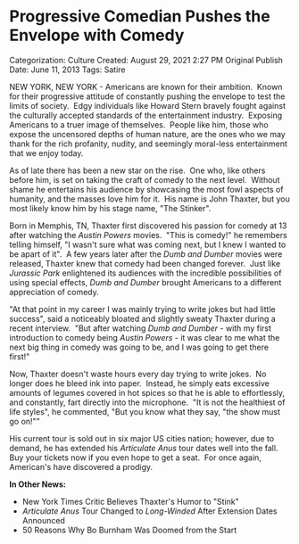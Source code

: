 # Progressive Comedian Pushes the Envelope with Comedy

Categorization: Culture
Created: August 29, 2021 2:27 PM
Original Publish Date: June 11, 2013
Tags: Satire

NEW YORK, NEW YORK - Americans are known for their ambition.  Known for their progressive attitude of constantly pushing the envelope to test the limits of society.  Edgy individuals like Howard Stern bravely fought against the culturally accepted standards of the entertainment industry.  Exposing Americans to a truer image of themselves.  People like him, those who expose the uncensored depths of human nature, are the ones who we may thank for the rich profanity, nudity, and seemingly moral-less entertainment that we enjoy today.

As of late there has been a new star on the rise.  One who, like others before him, is set on taking the craft of comedy to the next level.  Without shame he entertains his audience by showcasing the most fowl aspects of humanity, and the masses love him for it.  His name is John Thaxter, but you most likely know him by his stage name, "The Stinker".

Born in Memphis, TN, Thaxter first discovered his passion for comedy at 13 after watching the *Austin Powers* movies.  "This is comedy!" he remembers telling himself, "I wasn't sure what was coming next, but I knew I wanted to be apart of it".  A few years later after the *Dumb and Dumber* movies were released, Thaxter knew that comedy had been changed forever.  Just like *Jurassic Park* enlightened its audiences with the incredible possibilities of using special effects, *Dumb and Dumber* brought Americans to a different appreciation of comedy.

"At that point in my career I was mainly trying to write jokes but had little success", said a noticeably bloated and slightly sweaty Thaxter during a recent interview.  "But after watching *Dumb and Dumber* - with my first introduction to comedy being *Austin Powers -* it was clear to me what the next big thing in comedy was going to be, and I was going to get there first!"

Now, Thaxter doesn't waste hours every day trying to write jokes.  No longer does he bleed ink into paper.  Instead, he simply eats excessive amounts of legumes covered in hot spices so that he is able to effortlessly, and constantly, fart directly into the microphone.  "It is not the healthiest of life styles", he commented, "But you know what they say, "the show must go on!""

His current tour is sold out in six major US cities nation; however, due to demand, he has extended his *Articulate Anus* tour dates well into the fall.  Buy your tickets now if you even hope to get a seat.  For once again, American's have discovered a prodigy.

**In Other News:**

- New York Times Critic Believes Thaxter's Humor to "Stink"
- *Articulate Anus* Tour Changed to *Long-Winded* After Extension Dates Announced
- 50 Reasons Why Bo Burnham Was Doomed from the Start